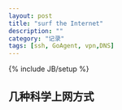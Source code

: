 ```yaml
---
layout: post
title: "surf the Internet"
description: ""
category: "记录"
tags: [ssh, GoAgent, vpn,DNS]
---
```

{% include JB/setup %}

## 几种科学上网方式
